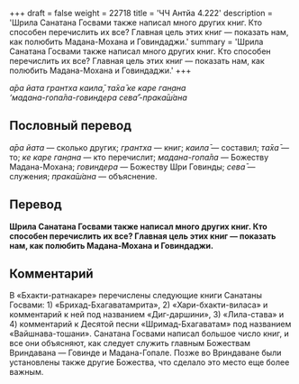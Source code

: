 +++
draft = false
weight = 22718
title = 'ЧЧ Антйа 4.222'
description = 'Шрила Санатана Госвами также написал много других книг. Кто способен перечислить их все? Главная цель этих книг — показать нам, как полюбить Мадана-Мохана и Говиндаджи.'
summary = 'Шрила Санатана Госвами также написал много других книг. Кто способен перечислить их все? Главная цель этих книг — показать нам, как полюбить Мадана-Мохана и Говиндаджи.'
+++

_а̄ра йата грантха каила̄, та̄ха̄ ке каре ган̣ана  
‘мадана-гопа̄ла-говиндера сева̄’-прака̄ш́ана_

## Пословный перевод

_а̄ра_ _йата_ — сколько других; _грантха_ — книг; _каила̄_ — составил; _та̄ха̄_ — то; _ке_ _каре_ _ган̣ана_ — кто перечислит; _мадана_\-_гопа̄ла_ — Божеству Мадана-Мохана; _говиндера_ — Божеству Шри Говинды; _сева̄_ — служения; _прака̄ш́ана_ — объяснение.

## Перевод

**Шрила Санатана Госвами также написал много других книг. Кто способен перечислить их все? Главная цель этих книг — показать нам, как полюбить Мадана-Мохана и Говиндаджи.**

## Комментарий

В «Бхакти-ратнакаре» перечислены следующие книги Санатаны Госвами: 1) «Брихад-Бхагаватамрита», 2) «Хари-бхакти-виласа» и комментарий к ней под названием «Диг-даршини», 3) «Лила-става» и 4) комментарий к Десятой песни «Шримад-Бхагаватам» под названием «Вайшнава-тошани». Санатана Госвами написал большое число книг, и все они объясняют, как следует служить главным Божествам Вриндавана — Говинде и Мадана-Гопале. Позже во Вриндаване были установлены также другие Божества, что сделало это место еще более важным.
